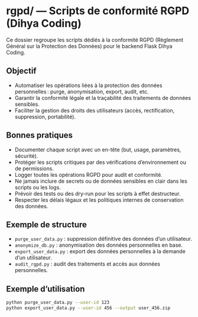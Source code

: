 # rgpd/ — Scripts de conformité RGPD (Dihya Coding)

Ce dossier regroupe les scripts dédiés à la conformité RGPD (Règlement Général sur la Protection des Données) pour le backend Flask Dihya Coding.

## Objectif

- Automatiser les opérations liées à la protection des données personnelles : purge, anonymisation, export, audit, etc.
- Garantir la conformité légale et la traçabilité des traitements de données sensibles.
- Faciliter la gestion des droits des utilisateurs (accès, rectification, suppression, portabilité).

## Bonnes pratiques

- Documenter chaque script avec un en-tête (but, usage, paramètres, sécurité).
- Protéger les scripts critiques par des vérifications d’environnement ou de permissions.
- Logger toutes les opérations RGPD pour audit et conformité.
- Ne jamais inclure de secrets ou de données sensibles en clair dans les scripts ou les logs.
- Prévoir des tests ou des dry-run pour les scripts à effet destructeur.
- Respecter les délais légaux et les politiques internes de conservation des données.

## Exemple de structure

- `purge_user_data.py` : suppression définitive des données d’un utilisateur.
- `anonymize_db.py` : anonymisation des données personnelles en base.
- `export_user_data.py` : export des données personnelles à la demande d’un utilisateur.
- `audit_rgpd.py` : audit des traitements et accès aux données personnelles.

## Exemple d’utilisation

```bash
python purge_user_data.py --user-id 123
python export_user_data.py --user-id 456 --output user_456.zip